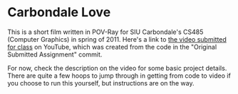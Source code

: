 Carbondale Love
===============

This is a short film written in POV-Ray for SIU Carbondale's CS485 (Computer Graphics) in spring of 2011.  Here's a link to [the video submitted for class](http://youtu.be/P_GqFaAg7TY) on YouTube, which was created from the code in the "Original Submitted Assignment" commit.  

For now, check the description on the video for some basic project details.  There are quite a few hoops to jump through in getting from code to video if you choose to run this yourself, but instructions are on the way.  
